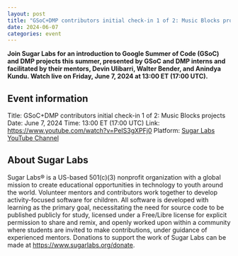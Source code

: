 ```yaml
---
layout: post
title: "GSoC+DMP contributors initial check-in 1 of 2: Music Blocks projects"
date: 2024-06-07
categories: event
---
```


**Join Sugar Labs for an introduction to Google Summer of Code (GSoC)
  and DMP projects this summer, presented by GSoC and DMP interns and
  facilitated by their mentors, Devin Ulibarri, Walter Bender, and
  Anindya Kundu. Watch live on Friday, June 7, 2024 at 13:00 ET (17:00
  UTC).**

## Event information

Title: GSoC+DMP contributors initial check-in 1 of 2: Music Blocks projects
Date: June 7, 2024
Time: 13:00 ET (17:00 UTC)
Link: <https://www.youtube.com/watch?v=PeIS3gXPFj0>
Platform: [Sugar Labs YouTube Channel](https://www.youtube.com/@SugarlabsOrg-EN/streams)


## About Sugar Labs

Sugar Labs® is a US-based 501(c)(3) nonprofit organization with a
global mission to create educational opportunities in technology to
youth around the world. Volunteer mentors and contributors work
together to develop activity-focused software for children. All
software is developed with learning as the primary goal, necessitating
the need for source code to be published publicly for study, licensed
under a Free/Libre license for explicit permission to share and remix,
and openly worked upon within a community where students are invited
to make contributions, under guidance of experienced mentors.
Donations to support the work of Sugar Labs can be made at
<https://www.sugarlabs.org/donate>.